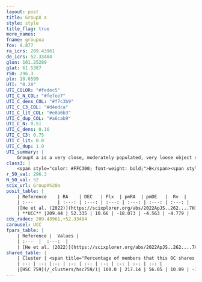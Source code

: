 ```yaml
---
layout: post
title: GroupX a
style: style
title_flag: true
more_names: 
fname: groupxa
fov: 9.877
ra_icrs: 209.43961
de_icrs: 52.33484
glon: 101.25289
glat: 61.5387
r50: 296.3
plx: 10.6599
UTI: "0.28"
UTI_COLOR: "#fedec5"
UTI_C_N_COL: "#fefee7"
UTI_C_dens_COL: "#f7c3b9"
UTI_C_C3_COL: "#d4edca"
UTI_C_lit_COL: "#e0a6b3"
UTI_C_dup_COL: "#a6cab9"
UTI_C_N: 0.51
UTI_C_dens: 0.16
UTI_C_C3: 0.75
UTI_C_lit: 0.0
UTI_C_dup: 1.0
UTI_summary: |
    GroupX a is a very close, moderately populated, very loose object of high C3 quality. It was recently reported in the literature. This object shares a large percentage of members with a later reported entry.
class3: |
    <span style="color: #FFC300; font-weight: bold;">B</span><span style="color: green; font-weight: bold;">A</span>
r_50_val: 296.3
N_50_val: 52
scix_url: GroupX%20a
posit_table: |
    | Reference    | RA    | DEC   | Plx  | pmRA  | pmDE   |  Rv  |
    | :---         | :---: | :---: | :---: | :---: | :---: | :---: |
    |[He et al. (2022)](https://scixplorer.org/abs/2022ApJS..262....7H) | 209.766 | 52.627 | 10.652 | -18.068 | -4.668 | -- |
    | **UCC** |209.44 | 52.335 | 10.66 | -18.073 | -4.563 | -4.779 | 
cds_radec: 209.43961,+52.33484
carousel: UCC
fpars_table: |
    | Reference |  Values |
    | :---  |  :---:  |
    | [He et al. (2022)](https://scixplorer.org/abs/2022ApJS..262....7H) | `A0=0.25, logAge=8.25` |
shared_table: |
    | Cluster | <span title="Percentage of members that this OC shares with the ones listed">%</span>   | RA   | DEC   | Plx   | pmRA  | pmDE  | Rv | UTI |
    | :-: | :-: |:-: | :-: | :-: | :-: | :-: | :-: | :-: |
    |[HSC 759](/_clusters/hsc759/)| 100.0 | 217.14 | 56.05 | 10.09 | -16.24 | -3.03 | -6.11 |0.34 |
---
```

